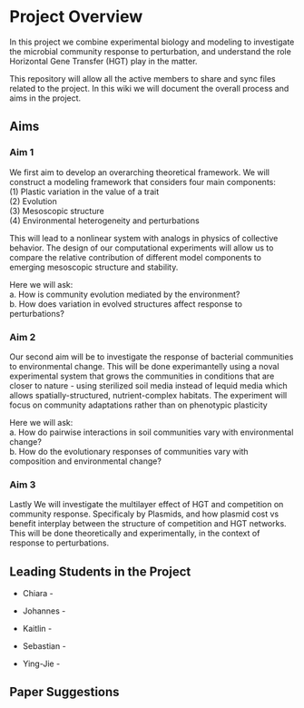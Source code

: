 # Project Overview

In this project we combine experimental biology and modeling to investigate the microbial community response to perturbation, and understand the role Horizontal Gene Transfer (HGT) play in the matter. 

This repository will allow all the active members to share and sync files related to the project. 
In this wiki we will document the overall process and aims in the project.


## Aims

### Aim 1
We first aim to develop an overarching theoretical framework. We will construct a modeling framework that considers four main components: \
(1) Plastic variation in the value of a trait \
(2) Evolution \
(3) Mesoscopic structure \
(4) Environmental heterogeneity and perturbations

This will lead to a nonlinear system with analogs in physics of collective behavior. The design of our computational experiments will allow us to compare the relative contribution of different model components to emerging mesoscopic structure and stability.

Here we will ask: \
a. How is community evolution mediated by the environment? \
b. How does variation in evolved structures affect response to perturbations?

### Aim 2
Our second aim will be to investigate the response of bacterial communities to environmental change. This will be done experimantelly using a noval experimental system that grows the communities in conditions that are closer to nature - using sterilized soil media instead of lequid media which allows spatially-structured, nutrient-complex habitats. The experiment will focus on community adaptations rather than on phenotypic plasticity

Here we will ask: \
a. How do pairwise interactions in soil communities vary with environmental change? \
b. How do the evolutionary responses of communities vary with composition and environmental change?


### Aim 3
Lastly We will investigate the multilayer effect of HGT and competition on community response. Specificaly by Plasmids, and how plasmid cost vs benefit interplay between the structure of competition and HGT networks. This will be done theoretically and experimentally, in the context of response to perturbations. 



## Leading Students in the Project

* Chiara -

* Johannes -

* Kaitlin -

* Sebastian - 

* Ying-Jie - 


## Paper Suggestions
